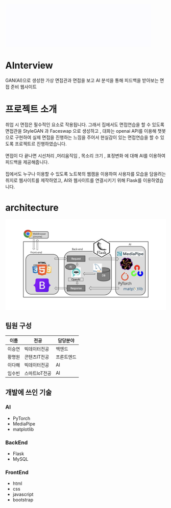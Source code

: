 <img src="frontend/AInterview.gif" width="456" height="132">

# AInterview
GAN(AI)으로 생성한 가상 면접관과 면접을 보고 AI 분석을 통해 피드백을 받아보는 면접 준비 웹사이트

# 프로젝트 소개
취업 시 면접은 필수적인 요소로 작용됩니다. 그래서 집에서도 면접연습을 할 수 있도록 면접관을 StyleGAN 과 Faceswap 으로 생성하고 , 대화는 openai API를 이용해 챗봇으로 구현하여 실제 면접을 진행하는 느낌을 주어서 현실감이 있는 면접연습을 할 수 있도록 프로젝트르 진행하였습니다.
<br><br>
면접이 다 끝나면 시선처리 ,머리움직임 , 목소리 크기 , 표정변화 에 대해 AI를 이용하여 피드백을 제공해줍니다.
<br><br>
집에서도 누구나 이용할 수 있도록 노트북의 웹캠을 이용하여 사용자를 모습을 담을려는 취지로 웹사이트를 제작하였고, AI와 웹사이트를 연결시키기 위해 Flask를 이용하였습니다.

# architecture
<img  alt="image" src="/AInterview_architecture/AInterview_architecture.png">


## 팀원 구성

|이름|전공|담당분야|
|---|---|------|
|이승연|빅데이터전공|백엔드|
|황명원|콘텐츠IT전공|프론트엔드|
|이다해|빅데이터전공|AI|
|임수빈|스마트IoT전공|AI|


## 개발에 쓰인 기술

### AI
- PyTorch
- MediaPipe
- matplotlib

### BackEnd
- Flask
- MySQL

### FrontEnd
- html
- css
- javascript
- bootstrap

